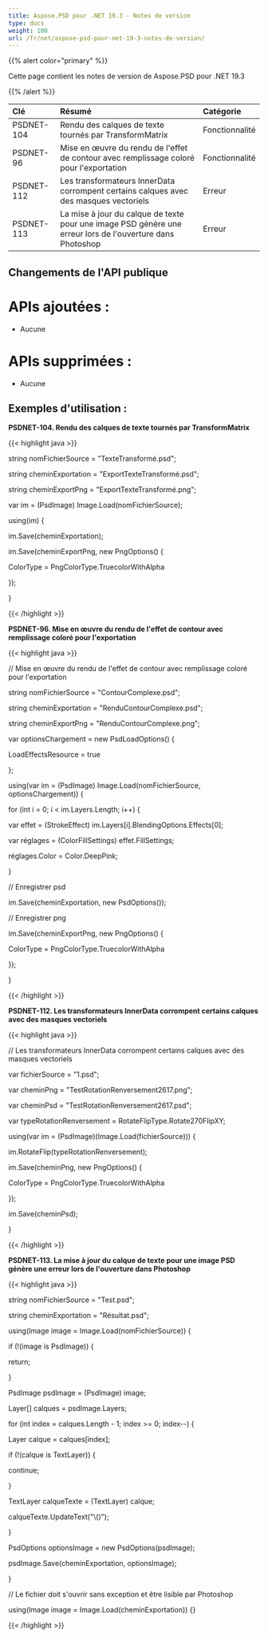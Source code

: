 ```yaml
---
title: Aspose.PSD pour .NET 19.3 - Notes de version
type: docs
weight: 100
url: /fr/net/aspose-psd-pour-net-19-3-notes-de-version/
---
```


{{% alert color="primary" %}} 

Cette page contient les notes de version de Aspose.PSD pour .NET 19.3

{{% /alert %}} 

|**Clé**|**Résumé**|**Catégorie**|
| :- | :- | :- |
|PSDNET-104|Rendu des calques de texte tournés par TransformMatrix|Fonctionnalité|
|PSDNET-96|Mise en œuvre du rendu de l'effet de contour avec remplissage coloré pour l'exportation|Fonctionnalité|
|PSDNET-112|Les transformateurs InnerData corrompent certains calques avec des masques vectoriels|Erreur|
|PSDNET-113|La mise à jour du calque de texte pour une image PSD génère une erreur lors de l'ouverture dans Photoshop|Erreur|

## **Changements de l'API publique**
# **APIs ajoutées :**
- Aucune
# **APIs supprimées :**
- Aucune

## **Exemples d'utilisation :**
**PSDNET-104. Rendu des calques de texte tournés par TransformMatrix**

{{< highlight java >}}

 string nomFichierSource = "TexteTransformé.psd";

string cheminExportation = "ExportTexteTransformé.psd";

string cheminExportPng = "ExportTexteTransformé.png";

var im = (PsdImage) Image.Load(nomFichierSource);

using(im) {

 im.Save(cheminExportation);

 im.Save(cheminExportPng, new PngOptions() {

  ColorType = PngColorType.TruecolorWithAlpha

 });

}      

{{< /highlight >}}

**PSDNET-96. Mise en œuvre du rendu de l'effet de contour avec remplissage coloré pour l'exportation**

{{< highlight java >}}

  // Mise en œuvre du rendu de l'effet de contour avec remplissage coloré pour l'exportation

 string nomFichierSource = "ContourComplexe.psd";

 string cheminExportation = "RenduContourComplexe.psd";

 string cheminExportPng = "RenduContourComplexe.png";

 var optionsChargement = new PsdLoadOptions() {

  LoadEffectsResource = true

 };

 using(var im = (PsdImage) Image.Load(nomFichierSource, optionsChargement)) {

  for (int i = 0; i < im.Layers.Length; i++) {

   var effet = (StrokeEffect) im.Layers[i].BlendingOptions.Effects[0];

   var réglages = (ColorFillSettings) effet.FillSettings;

   réglages.Color = Color.DeepPink;

  }

  // Enregistrer psd

  im.Save(cheminExportation, new PsdOptions());

  // Enregistrer png

  im.Save(cheminExportPng, new PngOptions() {

   ColorType = PngColorType.TruecolorWithAlpha

  });

 }         

{{< /highlight >}}

**PSDNET-112. Les transformateurs InnerData corrompent certains calques avec des masques vectoriels**

{{< highlight java >}}

 // Les transformateurs InnerData corrompent certains calques avec des masques vectoriels

var fichierSource = "1.psd";

var cheminPng = "TestRotationRenversement2617.png";

var cheminPsd = "TestRotationRenversement2617.psd";

var typeRotationRenversement = RotateFlipType.Rotate270FlipXY;

using(var im = (PsdImage)(Image.Load(fichierSource))) {

 im.RotateFlip(typeRotationRenversement);

 im.Save(cheminPng, new PngOptions() {

  ColorType = PngColorType.TruecolorWithAlpha

 });

 im.Save(cheminPsd);

}

{{< /highlight >}}

**PSDNET-113. La mise à jour du calque de texte pour une image PSD génère une erreur lors de l'ouverture dans Photoshop**

{{< highlight java >}}

 string nomFichierSource = "Test.psd";

string cheminExportation = "Résultat.psd";

using(Image image = Image.Load(nomFichierSource)) {

 if (!(image is PsdImage)) {

  return;

 }

 PsdImage psdImage = (PsdImage) image;

 Layer[] calques = psdImage.Layers;

 for (int index = calques.Length - 1; index >= 0; index--) {

  Layer calque = calques[index];

  if (!(calque is TextLayer)) {

   continue;

  }

  TextLayer calqueTexte = (TextLayer) calque;

  calqueTexte.UpdateText("\\()");

 }

 PsdOptions optionsImage = new PsdOptions(psdImage);

 psdImage.Save(cheminExportation, optionsImage);

}

// Le fichier doit s'ouvrir sans exception et être lisible par Photoshop

using(Image image = Image.Load(cheminExportation)) {}

{{< /highlight >}}
